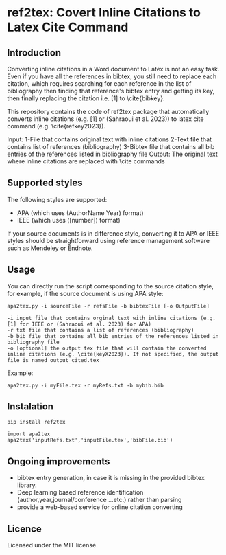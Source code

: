 # ref2tex: Covert Inline Citations to Latex Cite Command
## Introduction
Converting inline citations in a Word document to Latex is not an easy task. Even if you have all the references in bibtex, you still need to replace each citation, which requires searching for each reference in the list of bibliography then finding that reference's bibtex entry and getting its key, then finally replacing the citation i.e. [1] to \cite{bibkey}.

This repository contains the code of ref2tex package that automatically  converts inline citations (e.g. [1] or (Sahraoui et al. 2023)) to latex cite command (e.g. \cite{refkey2023}).

Input:
1-File that contains original text with inline citations 
2-Text file that contains list of references (bibliography)
3-Bibtex file that contains all bib entries of the references listed in bibliography file
Output:
The original text where inline citations are replaced with \cite commands

## Supported styles
The following styles are supported:

- APA (which uses (AuthorName Year) format)
- IEEE (which uses ([number]) format)

If your source documents is in difference style, converting it to APA or IEEE styles should be straightforward using reference management software such as Mendeley or Endnote.

## Usage
You can directly run the script corresponding to the source citation style, for example, if the source document is using APA style:
```
apa2tex.py -i sourceFile -r refsFile -b bibtexFile [-o OutputFile]

-i input file that contains orginal text with inline citations (e.g. [1] for IEEE or (Sahraoui et al. 2023) for APA)
-r txt file that contains a list of references (bibliography)
-b bib file that contains all bib entries of the references listed in bibliography file
-o [optional] the output tex file that will contain the converted inline citations (e.g. \cite{keyX2023}). If not specified, the output file is named output_cited.tex
```
Example:
```
apa2tex.py -i myFile.tex -r myRefs.txt -b mybib.bib
```

## Instalation
```
pip install ref2tex
```
```
import apa2tex
apa2tex('inputRefs.txt','inputFile.tex','bibFile.bib')
```

## Ongoing improvements
- bibtex entry generation, in case it is missing in the provided bibtex library.
- Deep learning based reference identification (author,year,journal/conference ...etc.) rather than parsing
- provide a web-based service for online citation converting

## Licence
Licensed under the MIT license.

